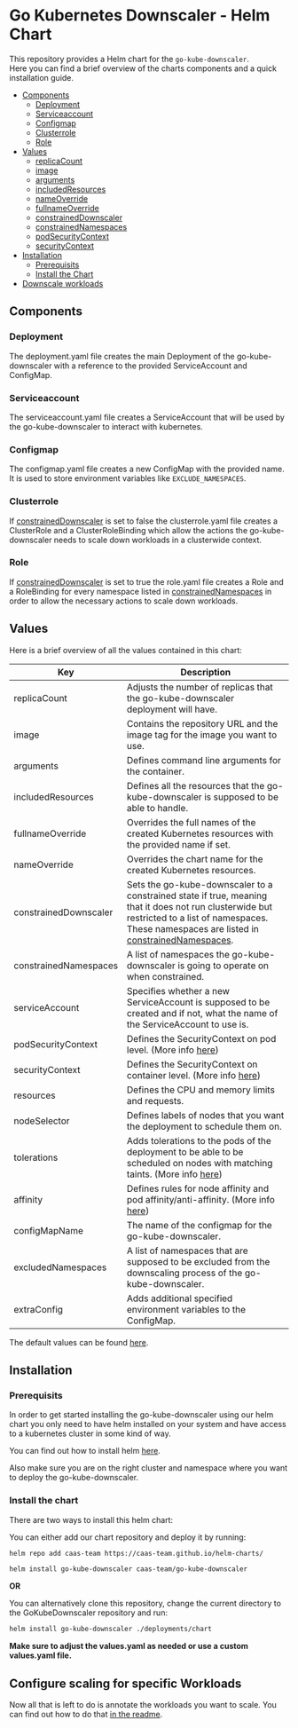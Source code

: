 # Go Kubernetes Downscaler - Helm Chart

This repository provides a Helm chart for the `go-kube-downscaler`.\
Here you can find a brief overview of the charts components and a quick installation guide.

- [Components](#components)
  - [Deployment](#deployment)
  - [Serviceaccount](#serviceaccount)
  - [Configmap](#configmap)
  - [Clusterrole](#clusterrole)
  - [Role](#role)
- [Values](#values)
  - [replicaCount](#replicaCount)
  - [image](#image)
  - [arguments](#arguments)
  - [includedResources](#includedResources)
  - [nameOverride](#nameOverride)
  - [fullnameOverride](#fullnameOverride)
  - [constrainedDownscaler](#constrainedDownscaler)
  - [constrainedNamespaces](#constrainedNamespaces)
  - [podSecurityContext](#podSecurityContext)
  - [securityContext](#securityContext)
- [Installation](#installation)
  - [Prerequisits](#prerequisits)
  - [Install the Chart](#install-the-chart)
- [Downscale workloads](#downscale-workloads)

## Components

### Deployment

The deployment.yaml file creates the main Deployment of the go-kube-downscaler with a reference to the provided ServiceAccount and ConfigMap.

### Serviceaccount

The serviceaccount.yaml file creates a ServiceAccount that will be used by the go-kube-downscaler to interact with kubernetes.

### Configmap

The configmap.yaml file creates a new ConfigMap with the provided name. It is used to store environment variables like `EXCLUDE_NAMESPACES`.

### Clusterrole

If [constrainedDownscaler](#constrainedDownscaler) is set to false the clusterrole.yaml file creates a ClusterRole and a ClusterRoleBinding which allow the actions the go-kube-downscaler needs to scale down workloads in a clusterwide context.

### Role

If [constrainedDownscaler](#constrainedDownscaler) is set to true the role.yaml file creates a Role and a RoleBinding for every namespace listed in [constrainedNamespaces](#constrainedNamespaces) in order to allow the necessary actions to scale down workloads.

## Values

Here is a brief overview of all the values contained in this chart:

<!-- It's recommended to disable word wrap to view/edit this table -->

| **Key**                                                 | **Description**                                                                                                                                                                                                              |
| ------------------------------------------------------- | ---------------------------------------------------------------------------------------------------------------------------------------------------------------------------------------------------------------------------- |
| <a id="replicaCount">replicaCount</a>                   | Adjusts the number of replicas that the go-kube-downscaler deployment will have.                                                                                                                                             |
| <a id="image">image</a>                                 | Contains the repository URL and the image tag for the image you want to use.                                                                                                                                                 |
| <a id="arguments">arguments</a>                         | Defines command line arguments for the container.                                                                                                                                                                            |
| <a id="includedResources">includedResources</a>         | Defines all the resources that the go-kube-downscaler is supposed to be able to handle.                                                                                                                                      |
| <a id="fullnameOverride">fullnameOverride</a>           | Overrides the full names of the created Kubernetes resources with the provided name if set.                                                                                                                                  |
| <a id="nameOverride">nameOverride</a>                   | Overrides the chart name for the created Kubernetes resources.                                                                                                                                                               |
| <a id="constrainedDownscaler">constrainedDownscaler</a> | Sets the go-kube-downscaler to a constrained state if true, meaning that it does not run clusterwide but restricted to a list of namespaces. These namespaces are listed in [constrainedNamespaces](#constrainedNamespaces). |
| <a id="constrainedNamespaces">constrainedNamespaces</a> | A list of namespaces the go-kube-downscaler is going to operate on when constrained.                                                                                                                                         |
| <a id="serviceAccount">serviceAccount</a>               | Specifies whether a new ServiceAccount is supposed to be created and if not, what the name of the ServiceAccount to use is.                                                                                                  |
| <a id="podSecurityContext">podSecurityContext</a>       | Defines the SecurityContext on pod level. (More info [here](https://kubernetes.io/docs/tasks/configure-pod-container/security-context/))                                                                                     |
| <a id="securityContext">securityContext</a>             | Defines the SecurityContext on container level. (More info [here](https://kubernetes.io/docs/tasks/configure-pod-container/security-context/))                                                                               |
| <a id="resources">resources</a>                         | Defines the CPU and memory limits and requests.                                                                                                                                                                              |
| <a id="nodeSelector">nodeSelector</a>                   | Defines labels of nodes that you want the deployment to schedule them on.                                                                                                                                                    |
| <a id="tolerations">tolerations</a>                     | Adds tolerations to the pods of the deployment to be able to be scheduled on nodes with matching taints. (More info [here](https://kubernetes.io/docs/concepts/scheduling-eviction/taint-and-toleration/))                   |
| <a id="affinity">affinity</a>                           | Defines rules for node affinity and pod affinity/anti-affinity. (More info [here](https://kubernetes.io/docs/concepts/scheduling-eviction/assign-pod-node/))                                                                 |
| <a id="configMapName">configMapName</a>                 | The name of the configmap for the go-kube-downscaler.                                                                                                                                                                        |
| <a id="excludedNamespaces">excludedNamespaces</a>       | A list of namespaces that are supposed to be excluded from the downscaling process of the go-kube-downscaler.                                                                                                                |
| <a id="extraConfig">extraConfig</a>                     | Adds additional specified environment variables to the ConfigMap.                                                                                                                                                            |

The default values can be found [here](./values.yaml).

## Installation

### Prerequisits

In order to get started installing the go-kube-downscaler using our helm chart you only need to have helm installed on your system and have access to a kubernetes cluster in some kind of way.

You can find out how to install helm [here](https://helm.sh/docs/intro/install/).

Also make sure you are on the right cluster and namespace where you want to deploy the go-kube-downscaler.

### Install the chart

There are two ways to install this helm chart:

You can either add our chart repository and deploy it by running:

```bash
helm repo add caas-team https://caas-team.github.io/helm-charts/

helm install go-kube-downscaler caas-team/go-kube-downscaler
```

**OR**

You can alternatively clone this repository, change the current directory to the GoKubeDownscaler repository and run:

```bash
helm install go-kube-downscaler ./deployments/chart
```

**Make sure to adjust the values.yaml as needed or use a custom values.yaml file.**

## Configure scaling for specific Workloads

Now all that is left to do is annotate the workloads you want to scale.
You can find out how to do that [in the readme](../../README.md#configuration).
